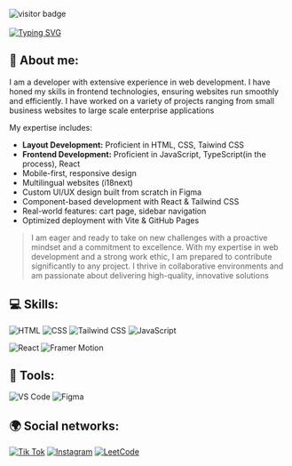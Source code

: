 ![visitor badge](https://visitor-badge.laobi.icu/badge?page_id=jwenjian.visitor-badge)
<br><br>
<a align="center" href="https://git.io/typing-svg"><img src="https://readme-typing-svg.demolab.com?font=Fira+Code&size=26&pause=500&color=00FF00&background=FFFFFF00&vCenter=true&random=false&width=435&lines=Hello+there!;My+name+is+Baga!;I+am+a+FrontEnd+Developer" alt="Typing SVG" /></a>

## 💬 About me:                                                   
I am a developer with extensive experience in web development. I have honed my skills in frontend technologies, ensuring websites run smoothly and efficiently. I have worked on a variety of projects ranging from small business websites to large scale enterprise applications<br> 
                                                                                                                                               
My expertise includes:
- **Layout Development:** Proficient in HTML, CSS, Taiwind CSS
- **Frontend Development:** Proficient in JavaScript, TypeScript(in the process), React
- Mobile-first, responsive design
- Multilingual websites (i18next)
- Custom UI/UX design built from scratch in Figma
- Component-based development with React & Tailwind CSS
- Real-world features: cart page, sidebar navigation
- Optimized deployment with Vite & GitHub Pages
                                                                                                 
> I am eager and ready to take on new challenges with a proactive mindset and a commitment to excellence. With my expertise in web development and a strong work ethic, I am prepared to contribute significantly to  any project. I thrive in collaborative environments and am passionate about delivering high-quality, innovative solutions                                 
                                                                                                                                                                                                                     
## 💻 Skills:  
![HTML](https://img.shields.io/badge/HTML-CA4245?style=for-the-badge&logo=html5&logoColor=white)
![CSS](https://img.shields.io/badge/CSS-0081CB?&style=for-the-badge&logo=css3&logoColor=white)
![Tailwind CSS](https://img.shields.io/badge/Tailwind%20CSS-38B2AC?style=for-the-badge&logo=tailwind-css&logoColor=white)
![JavaScript](https://img.shields.io/badge/JavaScript-F7DF1E?style=for-the-badge&logo=javascript&logoColor=black)
<!--![TypeScript](https://img.shields.io/badge/TypeScript-007ACC?style=for-the-badge&logo=typescript&logoColor=white)-->
![React](https://img.shields.io/badge/React-20232A?style=for-the-badge&logo=react&logoColor=61DAFB)
![Framer Motion](https://img.shields.io/badge/Framer%20Motion-0055FF?style=for-the-badge&logo=framer&logoColor=white)
<!--![Node.js](https://img.shields.io/badge/Node.js-43853D?style=for-the-badge&logo=node.js&logoColor=white)
![MongoDB](https://img.shields.io/badge/MongoDB-4EA94B?style=for-the-badge&logo=mongodb&logoColor=white)-->

## 🔨 Tools:
![VS Code](https://img.shields.io/badge/Visual_Studio_Code-0078D4?style=for-the-badge&logo=visual%20studio%20code&logoColor=white)
![Figma](https://img.shields.io/badge/Figma-F24E1E?style=for-the-badge&logo=figma&logoColor=white)
<!--[Git](https://img.shields.io/badge/GIT-E44C30?style=for-the-badge&logo=git&logoColor=white)-->

## 🌍 Social networks: 
[![Tik Tok](https://img.shields.io/badge/TikTok-000000?style=for-the-badge&logo=tiktok&logoColor=white)](https://tiktok.com/@bagaprog)
[![Instagram](https://img.shields.io/badge/Instagram-E4405F?style=for-the-badge&logo=instagram&logoColor=white)](https://www.instagram.com/bakzhan.baken/)
[![LeetCode](https://img.shields.io/badge/-LeetCode-FFA116?style=for-the-badge&logo=LeetCode&logoColor=black)](https://leetcode.com/profile/BagaProg)

<!--## ⚡Stats:
[![GitHub Streak](https://streak-stats.demolab.com?user=BagaProg&theme=dark&hide_border=true)](https://git.io/streak-stats) -->
